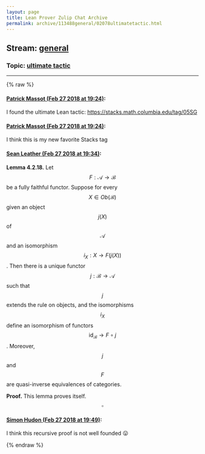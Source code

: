 ```yaml
---
layout: page
title: Lean Prover Zulip Chat Archive 
permalink: archive/113488general/02078ultimatetactic.html
---
```


## Stream: [general](index.html)
### Topic: [ultimate tactic](02078ultimatetactic.html)

---


{% raw %}
#### [ Patrick Massot (Feb 27 2018 at 19:24)](https://leanprover.zulipchat.com/#narrow/stream/113488-general/topic/ultimate%20tactic/near/123052910):
I found the ultimate Lean tactic: https://stacks.math.columbia.edu/tag/05SG

#### [ Patrick Massot (Feb 27 2018 at 19:24)](https://leanprover.zulipchat.com/#narrow/stream/113488-general/topic/ultimate%20tactic/near/123052963):
I think this is my new favorite Stacks tag

#### [ Sean Leather (Feb 27 2018 at 19:34)](https://leanprover.zulipchat.com/#narrow/stream/113488-general/topic/ultimate%20tactic/near/123053363):
**Lemma 4.2.18.** Let $$F : \mathcal{A} \to \mathcal{B}$$ be a fully faithful functor. Suppose for every $$X \in Ob(\mathcal{B})$$ given an object $$j(X)$$ of $$\mathcal{A}$$ and an isomorphism $$i_X : X \to F(j(X))$$. Then there is a unique functor $$j : \mathcal{B} \to \mathcal{A}$$ such that $$j$$ extends the rule on objects, and the isomorphisms $$i_X$$ define an isomorphism of functors $$\text{id}_\mathcal{B} \to F \circ j$$. Moreover, $$j$$ and $$F$$ are quasi-inverse equivalences of categories.

**Proof.** This lemma proves itself. $$\square$$

#### [ Simon Hudon (Feb 27 2018 at 19:49)](https://leanprover.zulipchat.com/#narrow/stream/113488-general/topic/ultimate%20tactic/near/123053864):
I think this recursive proof is not well founded :stuck_out_tongue:


{% endraw %}
